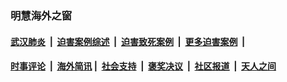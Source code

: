 
### 明慧海外之窗

####  [武汉肺炎](indexes/365.md?t=05270301) &nbsp;|&nbsp;  [迫害案例综述](indexes/328.md?t=05270301) &nbsp;|&nbsp; [迫害致死案例](indexes/277.md?t=05270301)  &nbsp;|&nbsp; [更多迫害案例](indexes/81.md?t=05270301)  &nbsp;|&nbsp; 
####  [时事评论](indexes/19.md?t=05270301) &nbsp;|&nbsp; [海外简讯](indexes/245.md?t=05270301)&nbsp;|&nbsp;  [社会支持](indexes/140.md?t=05270301) &nbsp;|&nbsp; [褒奖决议](indexes/282.md?t=05270301) &nbsp;|&nbsp; [社区报道](indexes/91.md?t=05270301)  &nbsp;|&nbsp; [天人之间](indexes/78.md?t=05270301) 

